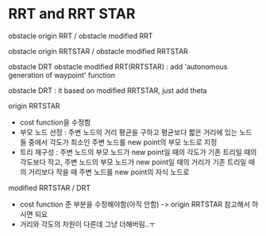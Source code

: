 # RRT and RRT STAR
obstacle origin RRT / obstacle modified RRT

obstacle origin RRTSTAR / obstacle modified RRTSTAR

obstacle DRT
obstacle modified RRT(RRTSTAR) : add 'autonomous generation of waypoint' function

obstacle DRT : it based on modified RRTSTAR, just add theta 

origin RRTSTAR 
- cost function을 수정함
- 부모 노드 선정 : 주변 노드의 거리 평균을 구하고 평균보다 짧은 거리에 있는 노드들 중에서 각도가 최소인 주변 노드를 new point의 부모 노드로 지정
- 트리 재구성 : 주변 노드의 부모 노드가 new point일 때의 각도가 기존 트리일 때의 각도보다 작고, 주변 노드의 부모 노드가 new point일 때의 거리가 기존 트리일 때의 거리보다 작을 때 주변 노드를 new point의 자식 노드로 

modified RRTSTAR / DRT
- cost function 준 부분을 수정해야함(아직 안함) -> origin RRTSTAR 참고해서 하시면 되요 
- 거리와 각도의 차원이 다른데 그냥 더해버림..ㅜ
